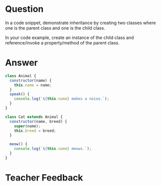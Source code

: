 # Question

In a code snippet, demonstrate inheritance by creating two classes where one is the parent class and one is the child class.

In your code example, create an instance of the child class and reference/invoke a property/method of the parent class.

# Answer

```js
class Animal {
  constructor(name) {
    this.name = name;
  }
  speak() {
    console.log(`${this.name} makes a noise.`);
  }
}

class Cat extends Animal {
  constructor(name, breed) {
    super(name);
    this.breed = breed;
  }

  meow() {
    console.log(`${this.name} meows.`);
  }
}
```

# Teacher Feedback

```

```
